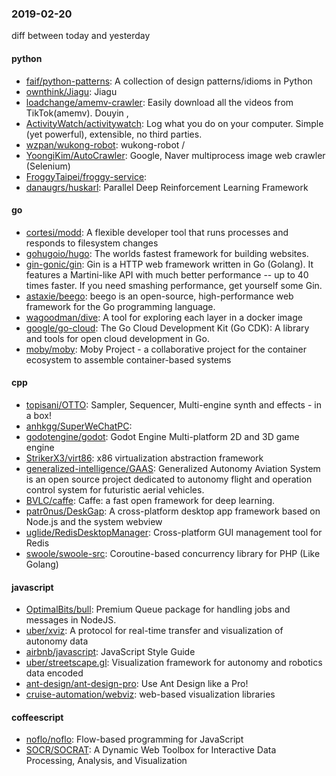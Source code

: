 ### 2019-02-20
diff between today and yesterday

#### python
* [faif/python-patterns](https://github.com/faif/python-patterns): A collection of design patterns/idioms in Python
* [ownthink/Jiagu](https://github.com/ownthink/Jiagu): Jiagu       
* [loadchange/amemv-crawler](https://github.com/loadchange/amemv-crawler): Easily download all the videos from TikTok(amemv). Douyin ,
* [ActivityWatch/activitywatch](https://github.com/ActivityWatch/activitywatch): Log what you do on your computer. Simple (yet powerful), extensible, no third parties.
* [wzpan/wukong-robot](https://github.com/wzpan/wukong-robot):  wukong-robot /
* [YoongiKim/AutoCrawler](https://github.com/YoongiKim/AutoCrawler): Google, Naver multiprocess image web crawler (Selenium)
* [FroggyTaipei/froggy-service](https://github.com/FroggyTaipei/froggy-service): 
* [danaugrs/huskarl](https://github.com/danaugrs/huskarl): Parallel Deep Reinforcement Learning Framework

#### go
* [cortesi/modd](https://github.com/cortesi/modd): A flexible developer tool that runs processes and responds to filesystem changes
* [gohugoio/hugo](https://github.com/gohugoio/hugo): The worlds fastest framework for building websites.
* [gin-gonic/gin](https://github.com/gin-gonic/gin): Gin is a HTTP web framework written in Go (Golang). It features a Martini-like API with much better performance -- up to 40 times faster. If you need smashing performance, get yourself some Gin.
* [astaxie/beego](https://github.com/astaxie/beego): beego is an open-source, high-performance web framework for the Go programming language.
* [wagoodman/dive](https://github.com/wagoodman/dive): A tool for exploring each layer in a docker image
* [google/go-cloud](https://github.com/google/go-cloud): The Go Cloud Development Kit (Go CDK): A library and tools for open cloud development in Go.
* [moby/moby](https://github.com/moby/moby): Moby Project - a collaborative project for the container ecosystem to assemble container-based systems

#### cpp
* [topisani/OTTO](https://github.com/topisani/OTTO): Sampler, Sequencer, Multi-engine synth and effects - in a box!
* [anhkgg/SuperWeChatPC](https://github.com/anhkgg/SuperWeChatPC): 
* [godotengine/godot](https://github.com/godotengine/godot): Godot Engine  Multi-platform 2D and 3D game engine
* [StrikerX3/virt86](https://github.com/StrikerX3/virt86): x86 virtualization abstraction framework
* [generalized-intelligence/GAAS](https://github.com/generalized-intelligence/GAAS): Generalized Autonomy Aviation System is an open source project dedicated to autonomy flight and operation control system for futuristic aerial vehicles.
* [BVLC/caffe](https://github.com/BVLC/caffe): Caffe: a fast open framework for deep learning.
* [patr0nus/DeskGap](https://github.com/patr0nus/DeskGap): A cross-platform desktop app framework based on Node.js and the system webview
* [uglide/RedisDesktopManager](https://github.com/uglide/RedisDesktopManager):  Cross-platform GUI management tool for Redis
* [swoole/swoole-src](https://github.com/swoole/swoole-src):  Coroutine-based concurrency library for PHP (Like Golang)

#### javascript
* [OptimalBits/bull](https://github.com/OptimalBits/bull): Premium Queue package for handling jobs and messages in NodeJS.
* [uber/xviz](https://github.com/uber/xviz): A protocol for real-time transfer and visualization of autonomy data
* [airbnb/javascript](https://github.com/airbnb/javascript): JavaScript Style Guide
* [uber/streetscape.gl](https://github.com/uber/streetscape.gl): Visualization framework for autonomy and robotics data encoded
* [ant-design/ant-design-pro](https://github.com/ant-design/ant-design-pro):  Use Ant Design like a Pro!
* [cruise-automation/webviz](https://github.com/cruise-automation/webviz): web-based visualization libraries

#### coffeescript
* [noflo/noflo](https://github.com/noflo/noflo): Flow-based programming for JavaScript
* [SOCR/SOCRAT](https://github.com/SOCR/SOCRAT): A Dynamic Web Toolbox for Interactive Data Processing, Analysis, and Visualization
